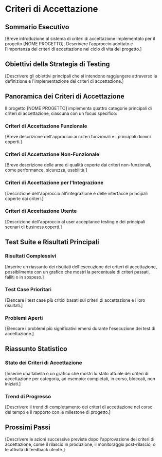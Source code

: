 # Criteri di Accettazione

## Sommario Esecutivo

[Breve introduzione al sistema di criteri di accettazione implementato per il progetto [NOME PROGETTO]. Descrivere l'approccio adottato e l'importanza dei criteri di accettazione nel ciclo di vita del progetto.]

## Obiettivi della Strategia di Testing

[Descrivere gli obiettivi principali che si intendono raggiungere attraverso la definizione e l'implementazione dei criteri di accettazione.]

## Panoramica dei Criteri di Accettazione

Il progetto [NOME PROGETTO] implementa quattro categorie principali di criteri di accettazione, ciascuna con un focus specifico:

### Criteri di Accettazione Funzionale

[Breve descrizione dell'approccio ai criteri funzionali e i principali domini coperti.]

### Criteri di Accettazione Non-Funzionale

[Breve descrizione delle aree di qualità coperte dai criteri non-funzionali, come performance, sicurezza, usabilità.]

### Criteri di Accettazione per l'Integrazione

[Descrizione dell'approccio all'integrazione e delle interfacce principali coperte dai criteri.]

### Criteri di Accettazione Utente

[Descrizione dell'approccio al user acceptance testing e dei principali scenari di business coperti.]

## Test Suite e Risultati Principali

### Risultati Complessivi

[Inserire un riassunto dei risultati dell'esecuzione dei criteri di accettazione, possibilmente con un grafico che mostri la percentuale di criteri passati, falliti o in sospeso.]

### Test Case Prioritari

[Elencare i test case più critici basati sui criteri di accettazione e i loro risultati.]

### Problemi Aperti

[Elencare i problemi più significativi emersi durante l'esecuzione dei test di accettazione.]

## Riassunto Statistico

### Stato dei Criteri di Accettazione

[Inserire una tabella o un grafico che mostri lo stato attuale dei criteri di accettazione per categoria, ad esempio: completati, in corso, bloccati, non iniziati.]

### Trend di Progresso

[Descrivere il trend di completamento dei criteri di accettazione nel corso del tempo e il rapporto con le milestone di progetto.]

## Prossimi Passi

[Descrivere le azioni successive previste dopo l'approvazione dei criteri di accettazione, come il rilascio in produzione, il monitoraggio post-rilascio, o le attività di feedback utente.]
